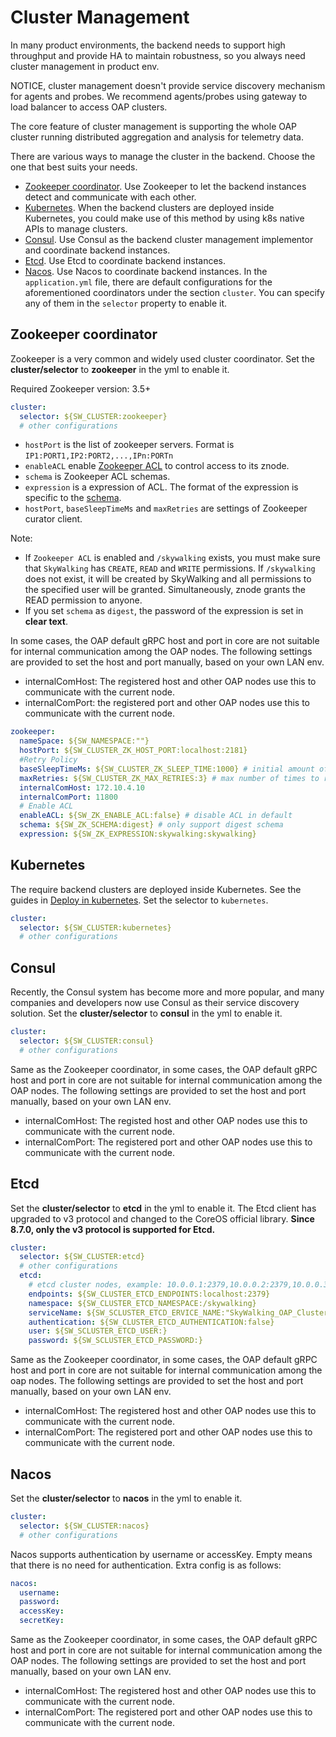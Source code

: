 # Cluster Management
In many product environments, the backend needs to support high throughput and provide HA to maintain robustness,
so you always need cluster management in product env.

NOTICE, cluster management doesn't provide service discovery mechanism for agents and probes. We recommend agents/probes using
gateway to load balancer to access OAP clusters.

The core feature of cluster management is supporting the whole OAP cluster running distributed aggregation and analysis for telemetry data.
 
There are various ways to manage the cluster in the backend. Choose the one that best suits your needs.

- [Zookeeper coordinator](#zookeeper-coordinator). Use Zookeeper to let the backend instances detect and communicate
with each other.
- [Kubernetes](#kubernetes). When the backend clusters are deployed inside Kubernetes, you could make use of this method
by using k8s native APIs to manage clusters.
- [Consul](#consul). Use Consul as the backend cluster management implementor and coordinate backend instances.
- [Etcd](#etcd). Use Etcd to coordinate backend instances.
- [Nacos](#nacos). Use Nacos to coordinate backend instances.
In the `application.yml` file, there are default configurations for the aforementioned coordinators under the section `cluster`.
You can specify any of them in the `selector` property to enable it.

## Zookeeper coordinator
Zookeeper is a very common and widely used cluster coordinator. Set the **cluster/selector** to **zookeeper** in the yml to enable it.

Required Zookeeper version: 3.5+

```yaml
cluster:
  selector: ${SW_CLUSTER:zookeeper}
  # other configurations
```

- `hostPort` is the list of zookeeper servers. Format is `IP1:PORT1,IP2:PORT2,...,IPn:PORTn`
- `enableACL` enable [Zookeeper ACL](https://zookeeper.apache.org/doc/r3.5.5/zookeeperProgrammers.html#sc_ZooKeeperAccessControl) to control access to its znode.
- `schema` is Zookeeper ACL schemas.
- `expression` is a expression of ACL. The format of the expression is specific to the [schema](https://zookeeper.apache.org/doc/r3.5.5/zookeeperProgrammers.html#sc_BuiltinACLSchemes). 
- `hostPort`, `baseSleepTimeMs` and `maxRetries` are settings of Zookeeper curator client.

Note: 
- If `Zookeeper ACL` is enabled and `/skywalking` exists, you must make sure that `SkyWalking` has `CREATE`, `READ` and `WRITE` permissions. If `/skywalking` does not exist, it will be created by SkyWalking and all permissions to the specified user will be granted. Simultaneously, znode grants the READ permission to anyone.
- If you set `schema` as `digest`, the password of the expression is set in **clear text**. 

In some cases, the OAP default gRPC host and port in core are not suitable for internal communication among the OAP nodes.
The following settings are provided to set the host and port manually, based on your own LAN env.
- internalComHost: The registered host and other OAP nodes use this to communicate with the current node.
- internalComPort: the registered port and other OAP nodes use this to communicate with the current node.

```yaml
zookeeper:
  nameSpace: ${SW_NAMESPACE:""}
  hostPort: ${SW_CLUSTER_ZK_HOST_PORT:localhost:2181}
  #Retry Policy
  baseSleepTimeMs: ${SW_CLUSTER_ZK_SLEEP_TIME:1000} # initial amount of time to wait between retries
  maxRetries: ${SW_CLUSTER_ZK_MAX_RETRIES:3} # max number of times to retry
  internalComHost: 172.10.4.10
  internalComPort: 11800
  # Enable ACL
  enableACL: ${SW_ZK_ENABLE_ACL:false} # disable ACL in default
  schema: ${SW_ZK_SCHEMA:digest} # only support digest schema
  expression: ${SW_ZK_EXPRESSION:skywalking:skywalking}
``` 


## Kubernetes
The require backend clusters are deployed inside Kubernetes. See the guides in [Deploy in kubernetes](backend-k8s.md).
Set the selector to `kubernetes`.

```yaml
cluster:
  selector: ${SW_CLUSTER:kubernetes}
  # other configurations
```

## Consul
Recently, the Consul system has become more and more popular, and many companies and developers now use Consul as 
their service discovery solution. Set the **cluster/selector** to **consul** in the yml to enable it.

```yaml
cluster:
  selector: ${SW_CLUSTER:consul}
  # other configurations
```

Same as the Zookeeper coordinator,
in some cases, the OAP default gRPC host and port in core are not suitable for internal communication among the OAP nodes.
The following settings are provided to set the host and port manually, based on your own LAN env.
- internalComHost: The registed host and other OAP nodes use this to communicate with the current node.
- internalComPort: The registered port and other OAP nodes use this to communicate with the current node.


## Etcd
Set the **cluster/selector** to **etcd** in the yml to enable it. The Etcd client has upgraded to v3 protocol and changed to the CoreOS official library. **Since 8.7.0, only the v3 protocol is supported for Etcd.** 

```yaml
cluster:
  selector: ${SW_CLUSTER:etcd}
  # other configurations
  etcd:
    # etcd cluster nodes, example: 10.0.0.1:2379,10.0.0.2:2379,10.0.0.3:2379
    endpoints: ${SW_CLUSTER_ETCD_ENDPOINTS:localhost:2379}
    namespace: ${SW_CLUSTER_ETCD_NAMESPACE:/skywalking}
    serviceName: ${SW_SCLUSTER_ETCD_ERVICE_NAME:"SkyWalking_OAP_Cluster"}
    authentication: ${SW_CLUSTER_ETCD_AUTHENTICATION:false}
    user: ${SW_SCLUSTER_ETCD_USER:}
    password: ${SW_SCLUSTER_ETCD_PASSWORD:}
```

Same as the Zookeeper coordinator,
in some cases, the OAP default gRPC host and port in core are not suitable for internal communication among the oap nodes.
The following settings are provided to set the host and port manually, based on your own LAN env.
- internalComHost: The registered host and other OAP nodes use this to communicate with the current node.
- internalComPort: The registered port and other OAP nodes use this to communicate with the current node.

## Nacos
Set the **cluster/selector** to **nacos** in the yml to enable it.

```yaml
cluster:
  selector: ${SW_CLUSTER:nacos}
  # other configurations
```

Nacos supports authentication by username or accessKey. Empty means that there is no need for authentication. Extra config is as follows:
```yaml
nacos:
  username:
  password:
  accessKey:
  secretKey:
```

Same as the Zookeeper coordinator,
in some cases, the OAP default gRPC host and port in core are not suitable for internal communication among the OAP nodes.
The following settings are provided to set the host and port manually, based on your own LAN env.
- internalComHost: The registered host and other OAP nodes use this to communicate with the current node.
- internalComPort: The registered port and other OAP nodes use this to communicate with the current node.
